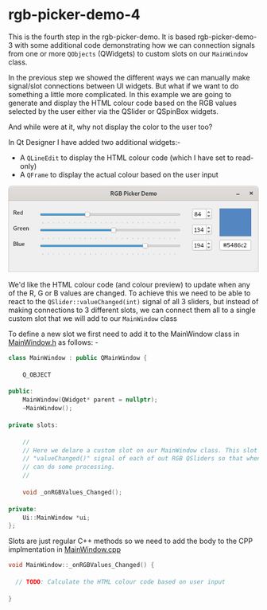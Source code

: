 # rgb-picker-demo-4

This is the fourth step in the rgb-picker-demo. It is based rgb-picker-demo-3
with some additional code demonstrating how we can connection signals from one or more ```QObjects``` (QWidgets) to
custom slots on our ```MainWindow``` class.

In the previous step we showed the different ways we can manually make signal/slot connections between UI widgets. But what if we want to do
something a little more complicated. In this example we are going to generate and display the HTML colour code based on the RGB values
selected by the user either via the QSlider or QSpinBox widgets.

And while were at it, why not display the color to the user too?

In Qt Designer I have added two additional widgets:-

- A ```QLineEdit``` to display the HTML colour code (which I have set to read-only)
- A ```QFrame``` to display the actual colour based on the user input

![rgb-picker-demo](../docs/screenshots/rgb-picker-demo-4-001.png)

We'd like the HTML colour code (and colour preview) to update when any of the R, G or B values are changed. To achieve this we need to be able to react to
the ```QSlider::valueChanged(int)``` signal of all 3 sliders, but instead of making connections to 3 different slots, we can connect them all to a single custom
slot that we will add to our ```MainWindow``` class

To define a new slot we first need to add it to the MainWindow class in [MainWindow.h](MainWindow.h) as follows: -

```C++
class MainWindow : public QMainWindow {

    Q_OBJECT

public:
    MainWindow(QWidget* parent = nullptr);
    ~MainWindow();

private slots:

    //
    // Here we delare a custom slot on our MainWindow class. This slot will be connected to the
    // "valueChanged()" signal of each of out RGB QSliders so that when any value changes we
    // can do some processing.
    //

    void _onRGBValues_Changed();

private:
    Ui::MainWindow *ui;
};
```

Slots are just regular C++ methods so we need to add the body to the CPP implmentation in [MainWindow.cpp](MainWindow.cpp)

```C++
void MainWindow::_onRGBValues_Changed() {

  // TODO: Calculate the HTML colour code based on user input

}
```
